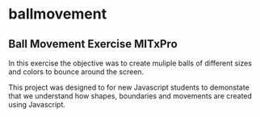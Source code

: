 # ballmovement
## Ball Movement Exercise MITxPro

In this exercise the objective was to create muliple balls of different sizes and colors to bounce around the screen.

This project was designed to for new Javascript students to demonstate that we understand how shapes, boundaries and movements are created using Javascript.
